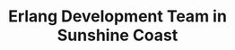 ---
title: Erlang Development Team in Sunshine Coast
permalink: /landings/locations/sunshine-coast/developer/erlang
technology: Erlang
location: Sunshine Coast
---